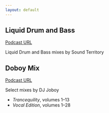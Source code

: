 ```yaml
---
layout: default
---
```


Liquid Drum and Bass
--------------------

[Podcast URL](podcast://nilbus.github.io/podcasts/liquid-dnb.xml)

Liquid Drum and Bass mixes by Sound Territory

Doboy Mix
---------

[Podcast URL](podcast://nilbus.github.io/podcasts/doboy-mix.xml)

Select mixes by DJ Joboy

 - _Trancequility_, volumes 1–13
 - _Vocal Edition_, volumes 1–28
